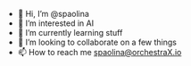 - 👋 Hi, I’m @spaolina
- 👀 I’m interested in AI
- 🌱 I’m currently learning stuff
- 💞️ I’m looking to collaborate on a few things
- 📫 How to reach me spaolina@orchestraX.io

<!---
spaolina/spaolina is a ✨ special ✨ repository because its `README.md` (this file) appears on your GitHub profile.
You can click the Preview link to take a look at your changes.
--->
